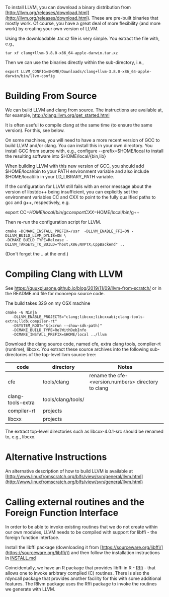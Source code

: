 To install LLVM, you can download a binary distribution from
[http://llvm.org/releases/download.html](http://llvm.org/releases/download.html).
These are pre-built binaries that mostly work.
Of course, you have a great deal of more flexibility (and more work)
by creating your own version of LLVM.

Using the downloadable .tar.xz file is very simple.
You extract the file with, e.g.,
```
tar xf clang+llvm-3.8.0-x86_64-apple-darwin.tar.xz
```
Then we can use the binaries directly within the sub-directory, i.e.,
```
export LLVM_CONFIG=$HOME/Downloads/clang+llvm-3.8.0-x86_64-apple-darwin/bin/llvm-config
```


# Building From Source

We can build LLVM and clang from source.
The instructions are available at, for example,
  http://clang.llvm.org/get_started.html

It is often useful to compile clang at the same time (to ensure the same version).
For this, see below.

On some machines, you will need to have a more recent version of 
GCC to build LLVM and/or clang.  You can install this in your own
directory. You install GCC from source with, e.g.,
   configure  --prefix=$HOME/local
to install the resulting software into $HOME/local/{bin,lib}

When building LLVM with this new version of GCC, you should
add $HOME/local/bin to your PATH environment variable and
also include $HOME/local/lib in your LD_LIBRARY_PATH variable.

If the configuration for LLVM still fails with an error message
about the version of libstdc++ being insufficient, you can 
explicitly set the environment variables CC and CXX
to point to the fully qualified paths to gcc and g++, respectively, e.g.

  export CC=$HOME/local/bin/gcc
  export CXX=$HOME/local/bin/g++

Then re-run the configuration script for LLVM.

```
cmake -DCMAKE_INSTALL_PREFIX=/usr  -DLLVM_ENABLE_FFI=ON -DLLVM_BUILD_LLVM_DYLIB=ON \
-DCMAKE_BUILD_TYPE=Release -DLLVM_TARGETS_TO_BUILD="host;X86;NVPTX;CppBackend" ..
```
(Don't forget the .. at the end.)

# Compiling Clang with LLVM

See 
https://quuxplusone.github.io/blog/2019/11/09/llvm-from-scratch/
or in the README.md file for monorepo source code.

<!-- (Instructions for previous version(s) at
https://quuxplusone.github.io/blog/2018/04/16/building-llvm-from-source/)
-->

The build takes 32G  on my OSX machine 
```
cmake -G Ninja 
   -DLLVM_ENABLE_PROJECTS="clang;libcxx;libcxxabi;clang-tools-extra;lldb;compiler-rt" 
   -DSYSTEM_ROOT="$(xcrun --show-sdk-path)"
   -DCMAKE_BUILD_TYPE=RelWithDebInfo 
   -DCMAKE_INSTALL_PREFIX=$HOME/local ../llvm
```


Download the clang source code, named cfe,
extra clang tools, compiler-rt (runtime), libcxx.
You extract these source archives into the following sub-directories
of the top-level llvm source tree:

|code|directory|Notes|
|------|------|-----|
|cfe|tools/clang|rename the cfe-<version.numbers> directory to clang|
|clang-tools-extra|tools/clang/tools/||
|compiler-rt|projects|
|libcxx|projects|

The extract top-level directories such as libcxx-4.0.1-src should be renamed to, e.g., libcxx.

# Alternative Instructions

An alternative description of how to build LLVM is available at
[http://www.linuxfromscratch.org/blfs/view/svn/general/llvm.html](http://www.linuxfromscratch.org/blfs/view/svn/general/llvm.html)


# Calling external routines and the Foreign Function Interface

In order to be able to invoke existing routines that we do not create within our own modules, LLVM
needs to be compiled  with support for libffi - the foreign function interface.

Install the libffi package (downloading it from [https://sourceware.org/libffi/](https://sourceware.org/libffi/))  and then follow the installation instructions in [INSTALL.md](INSTALL.md)


Coincidentally, we have an R package that provides libffi in R - [Rffi](http://www.omegahat.net/Rffi) - 
that allows one to invoke arbitrary compiled (C) routines. There is also the rdyncall package that provides
another facility for this with some additional features.
The Rllvm package uses the Rffi package to invoke the routines we generate with LLVM.

